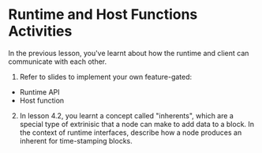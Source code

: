 # Runtime and Host Functions Activities

In the previous lesson, you've learnt about how the runtime and client can communicate with each other.

1. Refer to slides to implement your own feature-gated:

- Runtime API
- Host function

2. In lesson 4.2, you learnt a concept called "inherents", which are a special type of extrinisic that a node can make to add data to a block.
   In the context of runtime interfaces, describe how a node produces an inherent for time-stamping blocks.
